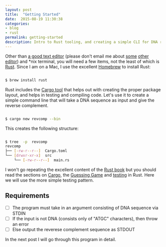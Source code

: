 ```yaml
---
layout: post
title:  "Getting Started"
date:  2015-08-19 11:30:38
categories:
- blog
- rust
permalink: getting-started
description: Intro to Rust tooling, and creating a simple CLI for DNA reverse complement.
---
```


Other than [a good text editor](http://www.sublimetext.com/) (please don't email me about [some](https://macromates.com/) [other](https://www.gnu.org/software/emacs/) [editor](http://www.vim.org/)) and *nix terminal, you will need a few items, not the least of which is [Rust](https://www.rust-lang.org/). Since I am on a Mac, I use the excellent [Homebrew](http://brew.sh/) to install Rust: 

```bash

$ brew install rust

```


Rust includes the [Cargo tool](https://doc.rust-lang.org/stable/book/hello-cargo.html) that helps out with creating the proper package layout, and helps in testing and compiling code. Let's use it to create a simple command line that will take a DNA sequence as input and give the reverse complement.

```bash

$ cargo new revcomp --bin

```


This creates the following structure:

```bash

$ tree  -p  revcomp
revcomp
├── [-rw-r--r--]  Cargo.toml
└── [drwxr-xr-x]  src
    └── [-rw-r--r--]  main.rs

```

I won't go repeating the excellent content of the [Rust book](https://doc.rust-lang.org/stable/book/README.html) but you should read the sections on [Cargo](https://doc.rust-lang.org/stable/book/hello-cargo.html), the [Guessing Game](https://doc.rust-lang.org/stable/book/hello-cargo.html) and [testing](https://doc.rust-lang.org/stable/book/testing.html) in Rust. Here we will use the more simple testing pattern. 

## Requirements

- [ ] The program must take in an argument consisting of DNA sequence via STDIN 
- [ ] If the input is not DNA (consists only of "ATGC" characters), then throw an error
- [ ] Else output the reverese complement sequence as STDOUT

In the next post I will go through this program in detail. 